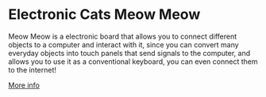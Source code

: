 # Electronic Cats Meow Meow


Meow Meow is a electronic board that allows you to connect different objects to a computer and interact with it, since you can convert many everyday objects into touch panels that send signals to the computer, and allows you to use it as a conventional keyboard,  you can even connect them to the internet!

[More info](https://github.com/ElectronicCats/MeowMeow)